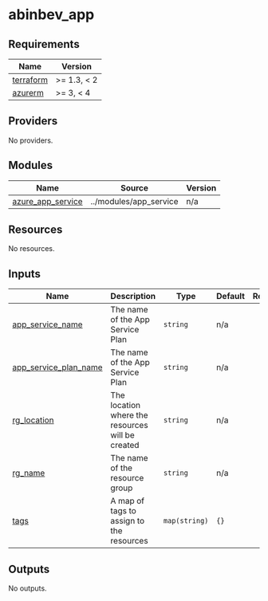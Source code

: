 # abinbev_app

<!-- BEGINNING OF PRE-COMMIT-TERRAFORM DOCS HOOK -->
## Requirements

| Name | Version |
|------|---------|
| <a name="requirement_terraform"></a> [terraform](#requirement\_terraform) | >= 1.3, < 2 |
| <a name="requirement_azurerm"></a> [azurerm](#requirement\_azurerm) | >= 3, < 4 |

## Providers

No providers.

## Modules

| Name | Source | Version |
|------|--------|---------|
| <a name="module_azure_app_service"></a> [azure\_app\_service](#module\_azure\_app\_service) | ../modules/app_service | n/a |

## Resources

No resources.

## Inputs

| Name | Description | Type | Default | Required |
|------|-------------|------|---------|:--------:|
| <a name="input_app_service_name"></a> [app\_service\_name](#input\_app\_service\_name) | The name of the App Service Plan | `string` | n/a | yes |
| <a name="input_app_service_plan_name"></a> [app\_service\_plan\_name](#input\_app\_service\_plan\_name) | The name of the App Service Plan | `string` | n/a | yes |
| <a name="input_rg_location"></a> [rg\_location](#input\_rg\_location) | The location where the resources will be created | `string` | n/a | yes |
| <a name="input_rg_name"></a> [rg\_name](#input\_rg\_name) | The name of the resource group | `string` | n/a | yes |
| <a name="input_tags"></a> [tags](#input\_tags) | A map of tags to assign to the resources | `map(string)` | `{}` | no |

## Outputs

No outputs.
<!-- END OF PRE-COMMIT-TERRAFORM DOCS HOOK -->
